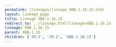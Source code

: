 ```yaml
---
permalink: /lineages/lineage_XBB.1.16.15.html
layout: lineage_page
title: Lineage XBB.1.16.15
redirect_to: ../lineage.html?lineage=XBB.1.16.15
lineage: XBB.1.16.15
parent: XBB.1.16
children: ['JM.1', 'JM.2', 'XBB.1.16.15']
---
```

